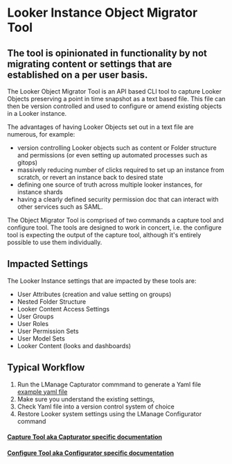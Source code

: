 # Looker Instance Object Migrator Tool 
## The tool is opinionated in functionality by not migrating content or settings that are established on a per user basis.

The Looker Object Migrator Tool is an API based CLI tool to capture Looker Objects preserving a point in time snapshot as a text based file. This file can then be version controlled and used to configure or amend existing objects in a Looker instance. 

The advantages of having Looker Objects set out in a text file are numerous, for example: 
- version controlling Looker objects such as content or Folder structure and permissions (or even setting up automated processes such as gitops)
- massively reducing number of clicks required to set up an instance from scratch, or revert an instance back to desired state
- defining one source of truth across multiple looker instances, for instance shards
- having a clearly defined security permission doc that can interact with other services such as SAML.

The Object Migrator Tool is comprised of two commands a capture tool and configure tool. The tools are designed to work in concert, i.e. the configure tool is expecting the output of the capture tool, although it's entirely possible to use them individually.

## Impacted Settings
The Looker Instance settings that are impacted by these tools are: 
- User Attributes (creation and value setting on groups)
- Nested Folder Structure
- Looker Content Access Settings
- User Groups
- User Roles
- User Permission Sets
- User Model Sets
- Looker Content (looks and dashboards)

## Typical Workflow

1. Run the LManage Capturator commmand to generate a Yaml file [example yaml file](#) 
2. Make sure you understand the existing settings, 
3. Check Yaml file into a version control system of choice
4. Restore Looker system settings using the LManage Configurator command

#### [Capture Tool aka Capturator specific documentation](https://github.com/looker-open-source/lmanage/blob/main/instructions/capturator_README.md)
#### [Configure Tool aka Configurator specific documentation](https://github.com/looker-open-source/lmanage/blob/main/instructions/configurator_README.md)



